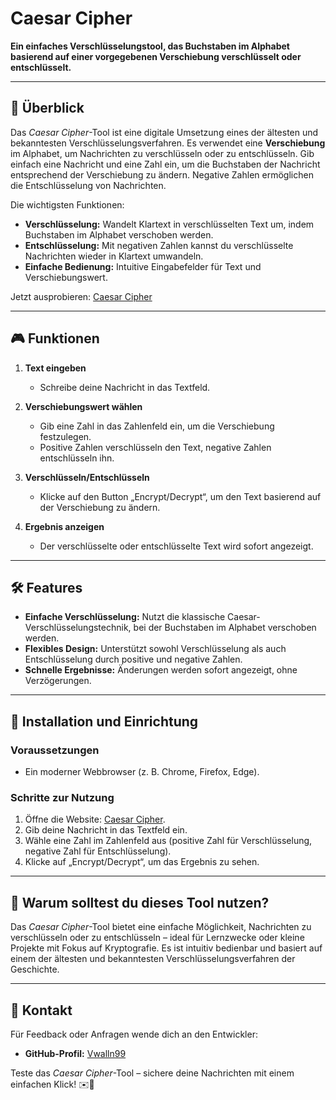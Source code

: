 # Caesar Cipher

**Ein einfaches Verschlüsselungstool, das Buchstaben im Alphabet basierend auf einer vorgegebenen Verschiebung verschlüsselt oder entschlüsselt.**

---

## 📖 Überblick

Das *Caesar Cipher*-Tool ist eine digitale Umsetzung eines der ältesten und bekanntesten Verschlüsselungsverfahren. Es verwendet eine **Verschiebung** im Alphabet, um Nachrichten zu verschlüsseln oder zu entschlüsseln. Gib einfach eine Nachricht und eine Zahl ein, um die Buchstaben der Nachricht entsprechend der Verschiebung zu ändern. Negative Zahlen ermöglichen die Entschlüsselung von Nachrichten.

Die wichtigsten Funktionen:

- **Verschlüsselung:** Wandelt Klartext in verschlüsselten Text um, indem Buchstaben im Alphabet verschoben werden.  
- **Entschlüsselung:** Mit negativen Zahlen kannst du verschlüsselte Nachrichten wieder in Klartext umwandeln.  
- **Einfache Bedienung:** Intuitive Eingabefelder für Text und Verschiebungswert.

Jetzt ausprobieren: [Caesar Cipher](https://vwalln99.github.io/Caeser-Cipher/)

---

## 🎮 Funktionen

1. **Text eingeben**  
   - Schreibe deine Nachricht in das Textfeld.

2. **Verschiebungswert wählen**  
   - Gib eine Zahl in das Zahlenfeld ein, um die Verschiebung festzulegen.  
   - Positive Zahlen verschlüsseln den Text, negative Zahlen entschlüsseln ihn.

3. **Verschlüsseln/Entschlüsseln**  
   - Klicke auf den Button „Encrypt/Decrypt“, um den Text basierend auf der Verschiebung zu ändern.

4. **Ergebnis anzeigen**  
   - Der verschlüsselte oder entschlüsselte Text wird sofort angezeigt.

---

## 🛠️ Features

- **Einfache Verschlüsselung:** Nutzt die klassische Caesar-Verschlüsselungstechnik, bei der Buchstaben im Alphabet verschoben werden.  
- **Flexibles Design:** Unterstützt sowohl Verschlüsselung als auch Entschlüsselung durch positive und negative Zahlen.  
- **Schnelle Ergebnisse:** Änderungen werden sofort angezeigt, ohne Verzögerungen.

---

## 🚀 Installation und Einrichtung

### Voraussetzungen
- Ein moderner Webbrowser (z. B. Chrome, Firefox, Edge).  

### Schritte zur Nutzung
1. Öffne die Website: [Caesar Cipher](https://vwalln99.github.io/Caeser-Cipher/).  
2. Gib deine Nachricht in das Textfeld ein.  
3. Wähle eine Zahl im Zahlenfeld aus (positive Zahl für Verschlüsselung, negative Zahl für Entschlüsselung).  
4. Klicke auf „Encrypt/Decrypt“, um das Ergebnis zu sehen.

---

## 🌟 Warum solltest du dieses Tool nutzen?

Das *Caesar Cipher*-Tool bietet eine einfache Möglichkeit, Nachrichten zu verschlüsseln oder zu entschlüsseln – ideal für Lernzwecke oder kleine Projekte mit Fokus auf Kryptografie. Es ist intuitiv bedienbar und basiert auf einem der ältesten und bekanntesten Verschlüsselungsverfahren der Geschichte.

---

## 📧 Kontakt

Für Feedback oder Anfragen wende dich an den Entwickler:

- **GitHub-Profil:** [Vwalln99](https://github.com/Vwalln99)

Teste das *Caesar Cipher*-Tool – sichere deine Nachrichten mit einem einfachen Klick! ✉️🔐
